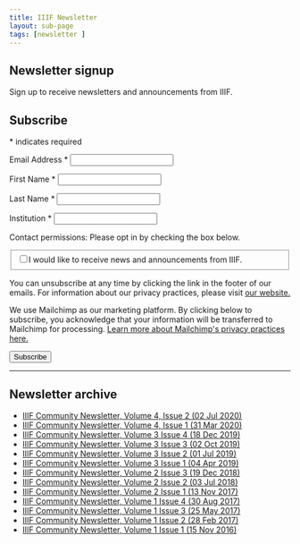 ```yaml
---
title: IIIF Newsletter
layout: sub-page
tags: [newsletter ]
---
```


<section class="about-content wrapper">

## Newsletter signup

Sign up to receive newsletters and announcements from IIIF.

<!-- Begin Mailchimp Signup Form -->

<div id="mc_embed_signup">
<form action="https://iiif.us8.list-manage.com/subscribe/post?u=0c57841c2f33e7c939a5e8659&amp;id=806d94dab9" method="post" id="mc-embedded-subscribe-form" name="mc-embedded-subscribe-form" class="validate" target="_blank" novalidate>

<div id="mc_embed_signup_scroll">

<h2>Subscribe</h2>

<div class="indicates-required">

<span class="asterisk">*</span> indicates required

</div>

<div class="mc-field-group">

<label for="mce-EMAIL">Email Address  <span class="asterisk">*</span>
</label><input type="email" value="" name="EMAIL" class="required email" id="mce-EMAIL">

</div>

<div class="mc-field-group">

<label for="mce-FNAME">First Name  <span class="asterisk">*</span>
</label><input type="text" value="" name="FNAME" class="required" id="mce-FNAME">

</div>

<div class="mc-field-group">

<label for="mce-LNAME">Last Name  <span class="asterisk">*</span>
</label><input type="text" value="" name="LNAME" class="required" id="mce-LNAME">

</div>

<div class="mc-field-group">
<label for="mce-MMERGE6">Institution  <span class="asterisk">*</span>
</label><input type="text" value="" name="MMERGE6" class="required" id="mce-MMERGE6">

</div>

<div id="mergeRow-gdpr" class="mergeRow gdpr-mergeRow content__gdprBlock mc-field-group">

<div class="content__gdpr">

<span><label>Contact permissions</label>: Please opt in by checking the box below.</span>

<fieldset class="mc_fieldset gdprRequired mc-field-group" name="interestgroup_field">
<label class="checkbox subfield" for="gdpr_24489"><input type="checkbox" id="gdpr_24489" name="gdpr[24489]" value="Y" class="av-checkbox gdpr"><span>I would like to receive news and announcements from IIIF.</span> </label>
</fieldset>

<p>You can unsubscribe at any time by clicking the link in the footer of our emails. For information about our privacy practices, please visit <a href="https://iiif.io/privacy/">our website.</a></p>

</div>

<div class="content__gdprLegal">

<p>We use Mailchimp as our marketing platform. By clicking below to subscribe, you acknowledge that your information will be transferred to Mailchimp for processing. <a href="https://mailchimp.com/legal/" target="_blank">Learn more about Mailchimp's privacy practices here.</a></p>

</div>

</div>

<div id="mce-responses" class="clear">

<div class="response" id="mce-error-response" style="display:none"></div>

<div class="response" id="mce-success-response" style="display:none"></div>

</div><!-- real people should not fill this in and expect good things - do not remove this or risk form bot signups-->

<div style="position: absolute; left: -5000px;" aria-hidden="true"><input type="text" name="b_0c57841c2f33e7c939a5e8659_806d94dab9" tabindex="-1" value="">
</div>

<div class="clear"><input type="submit" value="Subscribe" name="subscribe" id="mc-embedded-subscribe" class="button">
</div>

</div>

</form>

</div>

<!--End mc_embed_signup-->

--- 

## Newsletter archive

- [IIIF Community Newsletter, Volume 4, Issue 2 (02 Jul 2020)](https://mailchi.mp/d565082d2385/iiif-newsletter-30-released-training-site-and-more)
- [IIIF Community Newsletter, Volume 4, Issue 1 (31 Mar 2020)](https://iiif.io/news/2020/03/31/newsletter/)
- [IIIF Community Newsletter, Volume 3 Issue 4 (18 Dec 2019)](https://iiif.io/news/2019/12/18/newsletter/)
- [IIIF Community Newsletter, Volume 3 Issue 3 (02 Oct 2019)](https://iiif.io/news/2019/10/02/newsletter/)
- [IIIF Community Newsletter, Volume 3 Issue 2 (01 Jul 2019)](https://iiif.io/news/2019/07/01/newsletter/)
- [IIIF Community Newsletter, Volume 3 Issue 1 (04 Apr 2019)](https://iiif.io/news/2019/04/04/newsletter/)
- [IIIF Community Newsletter, Volume 2 Issue 3 (19 Dec 2018)](https://iiif.io/news/2018/12/19/newsletter/)
- [IIIF Community Newsletter, Volume 2 Issue 2 (03 Jul 2018)](https://iiif.io/news/2018/07/03/newsletter/)
- [IIIF Community Newsletter, Volume 2 Issue 1 (13 Nov 2017)](https://iiif.io/news/2017/11/13/newsletter/)
- [IIIF Community Newsletter, Volume 1 Issue 4 (30 Aug 2017)](https://iiif.io/news/2017/08/30/newsletter/)
- [IIIF Community Newsletter, Volume 1 Issue 3 (25 May 2017)](https://iiif.io/news/2017/05/25/newsletter/)
- [IIIF Community Newsletter, Volume 1 Issue 2 (28 Feb 2017)](https://iiif.io/news/2017/02/28/newsletter/)
- [IIIF Community Newsletter, Volume 1 Issue 1 (15 Nov 2016)](https://iiif.io/news/2016/11/15/newsletter/)

</section>
